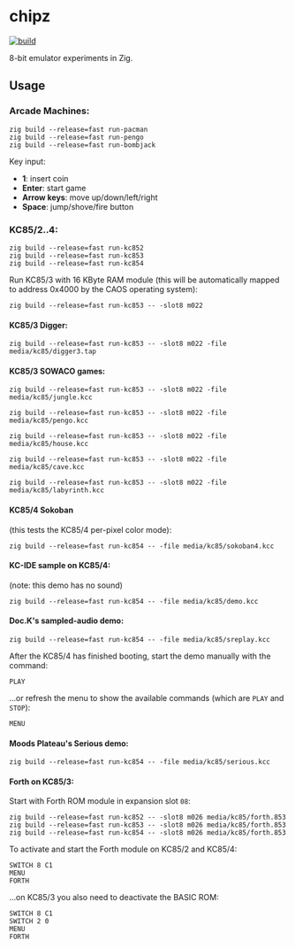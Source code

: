 # chipz

[![build](https://github.com/floooh/chipz/actions/workflows/main.yml/badge.svg)](https://github.com/floooh/chipz/actions/workflows/main.yml)

8-bit emulator experiments in Zig.

## Usage

### Arcade Machines:

```
zig build --release=fast run-pacman
zig build --release=fast run-pengo
zig build --release=fast run-bombjack
```

Key input:

- **1**: insert coin
- **Enter**: start game
- **Arrow keys**: move up/down/left/right
- **Space**: jump/shove/fire button

### KC85/2..4:

```
zig build --release=fast run-kc852
zig build --release=fast run-kc853
zig build --release=fast run-kc854
```

Run KC85/3 with 16 KByte RAM module (this will be automatically mapped to address
0x4000 by the CAOS operating system):

```
zig build --release=fast run-kc853 -- -slot8 m022
```

#### KC85/3 Digger:
```
zig build --release=fast run-kc853 -- -slot8 m022 -file media/kc85/digger3.tap
```
#### KC85/3 SOWACO games:
```
zig build --release=fast run-kc853 -- -slot8 m022 -file media/kc85/jungle.kcc
```
```
zig build --release=fast run-kc853 -- -slot8 m022 -file media/kc85/pengo.kcc
```
```
zig build --release=fast run-kc853 -- -slot8 m022 -file media/kc85/house.kcc
```
```
zig build --release=fast run-kc853 -- -slot8 m022 -file media/kc85/cave.kcc
```
```
zig build --release=fast run-kc853 -- -slot8 m022 -file media/kc85/labyrinth.kcc
```

#### KC85/4 Sokoban
(this tests the KC85/4 per-pixel color mode):
```
zig build --release=fast run-kc854 -- -file media/kc85/sokoban4.kcc
```

#### KC-IDE sample on KC85/4:
(note: this demo has no sound)
```
zig build --release=fast run-kc854 -- -file media/kc85/demo.kcc
```

#### Doc.K's sampled-audio demo:
```
zig build --release=fast run-kc854 -- -file media/kc85/sreplay.kcc
```
After the KC85/4 has finished booting, start the demo manually with the command:
```
PLAY
```
...or refresh the menu to show the available commands (which are `PLAY` and `STOP`):
```
MENU
```

#### Moods Plateau's Serious demo:
```
zig build --release=fast run-kc854 -- -file media/kc85/serious.kcc
```

#### Forth on KC85/3:

Start with Forth ROM module in expansion slot `08`:

```
zig build --release=fast run-kc852 -- -slot8 m026 media/kc85/forth.853
zig build --release=fast run-kc853 -- -slot8 m026 media/kc85/forth.853
zig build --release=fast run-kc854 -- -slot8 m026 media/kc85/forth.853
```

To activate and start the Forth module on KC85/2 and KC85/4:

```
SWITCH 8 C1
MENU
FORTH
```

...on KC85/3 you also need to deactivate the BASIC ROM:

```
SWITCH 8 C1
SWITCH 2 0
MENU
FORTH
```
